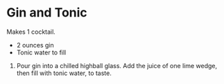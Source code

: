 # Gin and Tonic

Makes 1 cocktail.

- 2 ounces gin
- Tonic water to fill

1. Pour gin into a chilled highball glass. Add the juice of one lime wedge, then fill with tonic water, to taste.
